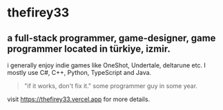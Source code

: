 # thefirey33

## a full-stack programmer, game-designer, game programmer located in türkiye, izmir.

i generally enjoy indie games like OneShot, Undertale, deltarune etc. I mostly use C#, C++, Python, TypeScript and Java.


> "if it works, don't fix it."
> some programmer guy in some year.

visit <https://thefirey33.vercel.app> for more details.
